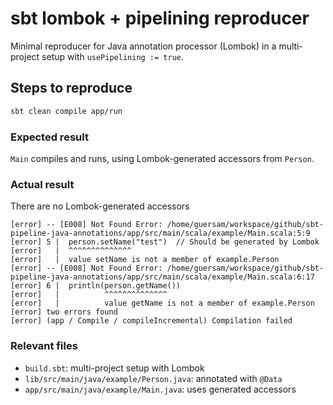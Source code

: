# sbt lombok + pipelining reproducer

Minimal reproducer for Java annotation processor (Lombok) in a multi-project setup with `usePipelining := true`.

## Steps to reproduce

```bash
sbt clean compile app/run
```

### Expected result

`Main` compiles and runs, using Lombok-generated accessors from `Person`.


### Actual result

There are no Lombok-generated accessors

```
[error] -- [E008] Not Found Error: /home/guersam/workspace/github/sbt-pipeline-java-annotations/app/src/main/scala/example/Main.scala:5:9 
[error] 5 |  person.setName("test")  // Should be generated by Lombok
[error]   |  ^^^^^^^^^^^^^^
[error]   |  value setName is not a member of example.Person
[error] -- [E008] Not Found Error: /home/guersam/workspace/github/sbt-pipeline-java-annotations/app/src/main/scala/example/Main.scala:6:17 
[error] 6 |  println(person.getName())
[error]   |          ^^^^^^^^^^^^^^
[error]   |          value getName is not a member of example.Person
[error] two errors found
[error] (app / Compile / compileIncremental) Compilation failed
```

### Relevant files
- `build.sbt`: multi-project setup with Lombok
- `lib/src/main/java/example/Person.java`: annotated with `@Data`
- `app/src/main/java/example/Main.java`: uses generated accessors
